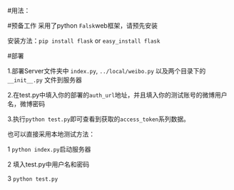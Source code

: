 #用法：

#预备工作
采用了python `Falsk`web框架，请预先安装

安装方法：`pip install flask` or `easy_install flask`

#部署

1.部署Server文件夹中 `index.py`, `../local/weibo.py` 以及两个目录下的`__init__.py` 文件到服务器

2.在test.py中填入你的部署的`auth_url`地址，并且填入你的测试账号的微博用户名，微博密码
 
3.执行`python test.py`即可查看到获取的`access_token`系列数据。

也可以直接采用本地测试方法：

1	`python index.py`启动服务器

2	填入test.py中用户名和密码

3	`python test.py`